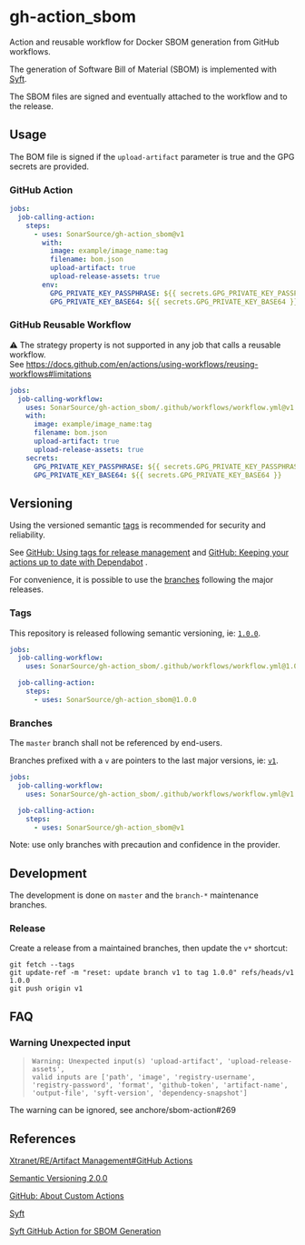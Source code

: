 # gh-action_sbom

Action and reusable workflow for Docker SBOM generation from GitHub workflows.

The generation of Software Bill of Material (SBOM) is implemented with [Syft](https://github.com/anchore/syft).

The SBOM files are signed and eventually attached to the workflow and to the release.

## Usage

The BOM file is signed if the `upload-artifact` parameter is true and the GPG secrets are provided.

### GitHub Action

```yaml
jobs:
  job-calling-action:
    steps:
      - uses: SonarSource/gh-action_sbom@v1
        with:
          image: example/image_name:tag
          filename: bom.json
          upload-artifact: true
          upload-release-assets: true
        env:
          GPG_PRIVATE_KEY_PASSPHRASE: ${{ secrets.GPG_PRIVATE_KEY_PASSPHRASE }}
          GPG_PRIVATE_KEY_BASE64: ${{ secrets.GPG_PRIVATE_KEY_BASE64 }}
```

### GitHub Reusable Workflow

:warning: The strategy property is not supported in any job that calls a reusable workflow.  
See https://docs.github.com/en/actions/using-workflows/reusing-workflows#limitations

```yaml
jobs:
  job-calling-workflow:
    uses: SonarSource/gh-action_sbom/.github/workflows/workflow.yml@v1
    with:
      image: example/image_name:tag
      filename: bom.json
      upload-artifact: true
      upload-release-assets: true
    secrets:
      GPG_PRIVATE_KEY_PASSPHRASE: ${{ secrets.GPG_PRIVATE_KEY_PASSPHRASE }}
      GPG_PRIVATE_KEY_BASE64: ${{ secrets.GPG_PRIVATE_KEY_BASE64 }}
```

## Versioning

Using the versioned semantic [tags](#Tags) is recommended for security and reliability.

See [GitHub: Using tags for release management](https://docs.github.com/en/actions/creating-actions/about-custom-actions#using-tags-for-release-management)
and [GitHub: Keeping your actions up to date with Dependabot](https://docs.github.com/en/code-security/supply-chain-security/keeping-your-dependencies-updated-automatically/keeping-your-actions-up-to-date-with-dependabot)
.

For convenience, it is possible to use the [branches](#Branches) following the major releases.

### Tags

This repository is released following semantic versioning,
ie: [`1.0.0`](https://github.com/SonarSource/gh-action_sbom/releases/tag/1.0.0).

```yaml
jobs:
  job-calling-workflow:
    uses: SonarSource/gh-action_sbom/.github/workflows/workflow.yml@1.0.0

  job-calling-action:
    steps:
      - uses: SonarSource/gh-action_sbom@1.0.0
```

### Branches

The `master` branch shall not be referenced by end-users.

Branches prefixed with a `v` are pointers to the last major versions, ie: [`v1`](https://github.com/SonarSource/gh-action_sbom/tree/v1).

```yaml
jobs:
  job-calling-workflow:
    uses: SonarSource/gh-action_sbom/.github/workflows/workflow.yml@v1

  job-calling-action:
    steps:
      - uses: SonarSource/gh-action_sbom@v1
```

Note: use only branches with precaution and confidence in the provider.

## Development

The development is done on `master` and the `branch-*` maintenance branches.

### Release

Create a release from a maintained branches, then update the `v*` shortcut:

```shell
git fetch --tags
git update-ref -m "reset: update branch v1 to tag 1.0.0" refs/heads/v1 1.0.0
git push origin v1
```

## FAQ

### Warning Unexpected input

> ```
> Warning: Unexpected input(s) 'upload-artifact', 'upload-release-assets', 
> valid inputs are ['path', 'image', 'registry-username', 'registry-password', 'format', 'github-token', 'artifact-name', 'output-file', 'syft-version', 'dependency-snapshot']
> ```

The warning can be ignored, see anchore/sbom-action#269

## References

[Xtranet/RE/Artifact Management#GitHub Actions](https://xtranet-sonarsource.atlassian.net/wiki/spaces/RE/pages/872153170/Artifact+Management#GitHub-Actions)

[Semantic Versioning 2.0.0](https://semver.org/)

[GitHub: About Custom Actions](https://docs.github.com/en/actions/creating-actions/about-custom-actions)

[Syft](https://github.com/anchore/syft)

[Syft GitHub Action for SBOM Generation](https://github.com/anchore/sbom-action)